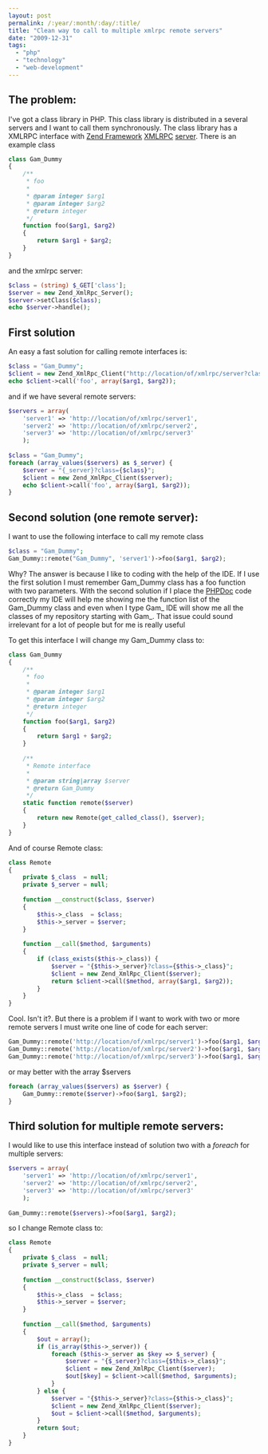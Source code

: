 ```yaml
---
layout: post
permalink: /:year/:month/:day/:title/
title: "Clean way to call to multiple xmlrpc remote servers"
date: "2009-12-31"
tags: 
  - "php"
  - "technology"
  - "web-development"
---
```


## The problem:

I've got a class library in PHP. This class library is distributed in a several servers and I want to call them synchronously. The class library has a XMLRPC interface with [Zend Framework](http://www.framework.zend.com/manual/en/zend.xmlrpc.server.html) [XMLRPC](http://www.framework.zend.com/manual/en/zend.xmlrpc.server.html) [server](http://www.framework.zend.com/manual/en/zend.xmlrpc.server.html). There is an example class

```php
class Gam_Dummy
{
    /**
     * foo
     *
     * @param integer $arg1
     * @param integer $arg2
     * @return integer
     */
    function foo($arg1, $arg2)
    {
        return $arg1 + $arg2;
    }
}
```

and the xmlrpc server:

```php
$class = (string) $_GET['class'];
$server = new Zend_XmlRpc_Server();
$server->setClass($class);
echo $server->handle();
```

## First solution

An easy a fast solution for calling remote interfaces is:

```php
$class = "Gam_Dummy";
$client = new Zend_XmlRpc_Client("http://location/of/xmlrpc/server?class={class}");
echo $client->call('foo', array($arg1, $arg2));

```

and if we have several remote servers:

```php
$servers = array(
    'server1' => 'http://location/of/xmlrpc/server1',
    'server2' => 'http://location/of/xmlrpc/server2',
    'server3' => 'http://location/of/xmlrpc/server3'
    );
 
$class = "Gam_Dummy";
foreach (array_values($servers) as $_server) {
    $server = "{_server}?class={$class}";
    $client = new Zend_XmlRpc_Client($server);
    echo $client->call('foo', array($arg1, $arg2));
}
```

## Second solution (one remote server):

I want to use the following interface to call my remote class

```php
$class = "Gam_Dummy";
Gam_Dummy::remote("Gam_Dummy", 'server1')->foo($arg1, $arg2);
```

Why? The answer is because I like to coding with the help of the IDE. If I use the first solution I must remember Gam\_Dummy class has a foo function with two parameters. With the second solution if I place the [PHPDoc](http://www.phpdoc.org/) code correctly my IDE will help me showing me the function list of the Gam\_Dummy class and even when I type Gam\_ IDE will show me all the classes of my repository starting with Gam\_. That issue could sound irrelevant for a lot of people but for me is really useful

To get this interface I will change my Gam\_Dummy class to:

```php
class Gam_Dummy
{
    /**
     * foo
     *
     * @param integer $arg1
     * @param integer $arg2
     * @return integer
     */
    function foo($arg1, $arg2)
    {
        return $arg1 + $arg2;
    }
 
    /**
     * Remote interface
     *
     * @param string|array $server
     * @return Gam_Dummy
     */
    static function remote($server)
    {
        return new Remote(get_called_class(), $server);
    }
}
```

And of course Remote class:

```php
class Remote
{
    private $_class  = null;
    private $_server = null;
 
    function __construct($class, $server)
    {
        $this->_class  = $class;
        $this->_server = $server;
    }
 
    function __call($method, $arguments)
    {
        if (class_exists($this->_class)) {
            $server = "{$this->_server}?class={$this->_class}";
            $client = new Zend_XmlRpc_Client($server);
            return $client->call($method, array($arg1, $arg2));
        }
    }
}
```

Cool. Isn't it?. But there is a problem if I want to work with two or more remote servers I must write one line of code for each server:

```php
Gam_Dummy::remote('http://location/of/xmlrpc/server1')->foo($arg1, $arg2);
Gam_Dummy::remote('http://location/of/xmlrpc/server2')->foo($arg1, $arg2);
Gam_Dummy::remote('http://location/of/xmlrpc/server3')->foo($arg1, $arg2);

```

or may better with the array $servers

```php
foreach (array_values($servers) as $server) {
    Gam_Dummy::remote($server)->foo($arg1, $arg2);
}
```

## Third solution for multiple remote servers:

I would like to use this interface instead of solution two with a _foreach_ for multiple servers:

```php
$servers = array(
    'server1' => 'http://location/of/xmlrpc/server1',
    'server2' => 'http://location/of/xmlrpc/server2',
    'server3' => 'http://location/of/xmlrpc/server3'
    );
 
Gam_Dummy::remote($servers)->foo($arg1, $arg2);
```

so I change Remote class to:

```php
class Remote
{
    private $_class  = null;
    private $_server = null;
 
    function __construct($class, $server)
    {
        $this->_class  = $class;
        $this->_server = $server;
    }
 
    function __call($method, $arguments)
    {
        $out = array();
        if (is_array($this->_server)) {
            foreach ($this->_server as $key => $_server) {
                $server = "{$_server}?class={$this->_class}";
                $client = new Zend_XmlRpc_Client($server);
                $out[$key] = $client->call($method, $arguments);
            }
        } else {
            $server = "{$this->_server}?class={$this->_class}";
            $client = new Zend_XmlRpc_Client($server);
            $out = $client->call($method, $arguments);
        }
        return $out;
    }
}
```
